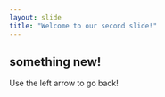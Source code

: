 ```yaml
---
layout: slide
title: "Welcome to our second slide!"
---
```

## something new!
Use the left arrow to go back!
